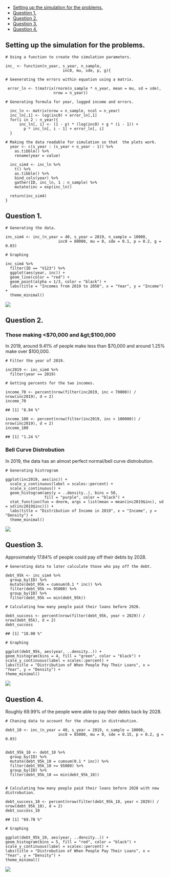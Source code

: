 -   [Setting up the simulation for
    the problems.](#setting-up-the-simulation-for-the-problems.)
-   [Question 1.](#question-1.)
-   [Question 2.](#question-2.)
-   [Question 3.](#question-3.)
-   [Question 4.](#question-4.)

Setting up the simulation for the problems.
-------------------------------------------

    # Using a function to create the simulation parameters. 

    inc_ <- function(n_year, s_year, n_sample,
                             inc0, mu, sde, p, g){

    # Geenerating the errors within equation using a matrix. 

     error_ln <- t(matrix(rnorm(n_sample * n_year, mean = mu, sd = sde), 
                         nrow = n_year))
     
    # Generating formula for year, logged income and errors.
      
      inc_ln <- matrix(nrow = n_sample, ncol = n_year)
      inc_ln[,1] <- log(inc0) + error_ln[,1]
      for(i in 2 : n_year){
          inc_ln[, i] <- (1 - p) * (log(inc0) + g * (i - 1)) +
            p * inc_ln[, i - 1] + error_ln[, i]
      }

    # Making the data readable for simulation so that  the plots work.  
      year <- c(s_year : (s_year + n_year - 1)) %>%
        as.tibble() %>%
        rename(year = value)
      
      inc_sim4 <- inc_ln %>%
        t() %>%
        as.tibble() %>%
        bind_cols(year) %>%
        gather(ID, inc_ln, 1 : n_sample) %>%
        mutate(inc = exp(inc_ln))
      
      return(inc_sim4)
    }

Question 1.
-----------

    # Generating the data. 

    inc_sim4 <- inc_(n_year = 40, s_year = 2019, n_sample = 10000, 
                           inc0 = 80000, mu = 0, sde = 0.1, p = 0.2, g = 0.03)

    # Graphing

    inc_sim4 %>%
      filter(ID == "V123") %>%
      ggplot(aes(year, inc)) +
      geom_line(color = "red") +
      geom_point(alpha = 1/3, color = "black") +
      labs(title = "Incomes from 2019 to 2058", x = "Year", y = "Income") + 
      theme_minimal()

![](simulation_files/figure-markdown_strict/Q1-1.png)

Question 2.
-----------

### Those making &lt;$70,000 and &gt;$100,000

In 2019, around 9.41% of people make less than $70,000 and around 1.25%
make over $100,000.

    # Filter the year of 2019.

    inc2019 <- inc_sim4 %>%
      filter(year == 2019)

    # Getting percents for the two incomes.

    income_70 <- percent(nrow(filter(inc2019, inc < 70000)) / nrow(inc2019), d = 2)
    income_70

    ## [1] "8.94 %"

    income_100 <- percent(nrow(filter(inc2019, inc > 100000)) / nrow(inc2019), d = 2)
    income_100

    ## [1] "1.24 %"

### Bell Curve Distrobution

In 2019, the data has an almost perfect normal/bell curve distrobution.

    # Generating histrogram 
      
    ggplot(inc2019, aes(inc)) +
      scale_y_continuous(label = scales::percent) +
      scale_x_continuous() +
      geom_histogram(aes(y = ..density..), bins = 50, 
                     fill = "purple", color = "black") +
      stat_function(fun = dnorm, args = list(mean = mean(inc2019$inc), sd = sd(inc2019$inc))) +
      labs(title = "Distribution of Income in 2019", x = "Income", y = "Density") +
      theme_minimal()

![](simulation_files/figure-markdown_strict/Q2,%20distrobution-1.png)

Question 3.
-----------

Approximately 17.84% of people could pay off their debts by 2028.

    # Generating data to later calculate those who pay off the debt.

    debt_95k <- inc_sim4 %>%
      group_by(ID) %>%
      mutate(debt_95k = cumsum(0.1 * inc)) %>%
      filter(debt_95k >= 95000) %>%
      group_by(ID) %>%
      filter(debt_95k == min(debt_95k))

    # Calculating how many people paid their loans before 2028.

    debt_success <- percent(nrow(filter(debt_95k, year < 2029)) / nrow(debt_95k), d = 2)
    debt_success

    ## [1] "18.00 %"

    # Graphing

    ggplot(debt_95k, aes(year, ..density..)) +
    geom_histogram(bins = 4, fill = "green", color = "black") +
    scale_y_continuous(label = scales::percent) +
    labs(title = "Distribution of When People Pay Their Loans", x = "Year", y = "Density") +
    theme_minimal()  

![](simulation_files/figure-markdown_strict/Q3,%20debt-1.png)

Question 4.
-----------

Roughly 69.99% of the people were able to pay their debts back by 2028.

    # Chaning data to account for the changes in distrobution.

    debt_10 <- inc_(n_year = 40, s_year = 2019, n_sample = 10000, 
                           inc0 = 85000, mu = 0, sde = 0.15, p = 0.2, g = 0.03)


    debt_95k_10 <- debt_10 %>%
      group_by(ID) %>%
      mutate(debt_95k_10 = cumsum(0.1 * inc)) %>%
      filter(debt_95k_10 >= 95000) %>%
      group_by(ID) %>%
      filter(debt_95k_10 == min(debt_95k_10))


    # Calculating how many people paid their loans before 2028 with new distrobution.

    debt_success_10 <- percent(nrow(filter(debt_95k_10, year < 2029)) / nrow(debt_95k_10), d = 2)
    debt_success_10

    ## [1] "69.78 %"

    # Graphing

    ggplot(debt_95k_10, aes(year, ..density..)) +
    geom_histogram(bins = 5, fill = "red", color = "black") +
    scale_y_continuous(label = scales::percent) +
    labs(title = "Distrobution of When People Pay Their Loans", x = "Year", y = "Density") +
    theme_minimal()  

![](simulation_files/figure-markdown_strict/Q4,%20debt-1.png)
